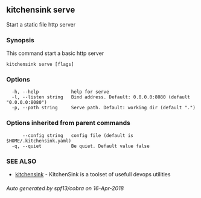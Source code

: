 ## kitchensink serve

Start a static file http server

### Synopsis

This command start a basic http server

```
kitchensink serve [flags]
```

### Options

```
  -h, --help            help for serve
  -l, --listen string   Bind address. Default: 0.0.0.0:8080 (default "0.0.0.0:8080")
  -p, --path string     Serve path. Default: working dir (default ".")
```

### Options inherited from parent commands

```
      --config string   config file (default is $HOME/.kitchensink.yaml)
  -q, --quiet           Be quiet. Default value false
```

### SEE ALSO

* [kitchensink](kitchensink.md)	 - KitchenSink is a toolset of usefull devops utilities

###### Auto generated by spf13/cobra on 16-Apr-2018
